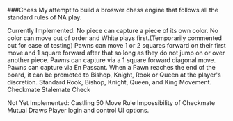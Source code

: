 ###Chess
My attempt to build a broswer chess engine that follows all the standard rules of NA play.

Currently Implemented:
No piece can capture a piece of its own color.
No color can move out of order and White plays first.(Temporarily commented out for ease of testing)
Pawns can move 1 or 2 squares forward on their first move and 1 square forward after that so long as they do not jump on or over another piece.
Pawns can capture via a 1 square forward diagonal move.
Pawns can capture via En Passant.
When a Pawn reaches the end of the board, it can be promoted to Bishop, Knight, Rook or Queen at the player's discretion.
Standard Rook, Bishop, Knight, Queen, and King Movement.
Checkmate
Stalemate
Check

Not Yet Implemented:
Castling
50 Move Rule
Impossibility of Checkmate
Mutual Draws
Player login and control
UI options.
